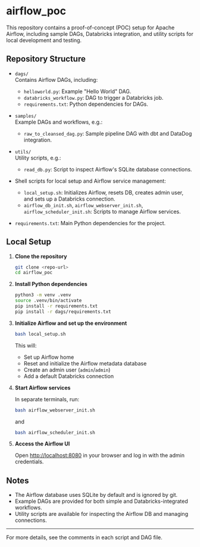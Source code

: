 # airflow_poc

This repository contains a proof-of-concept (POC) setup for Apache Airflow, including sample DAGs, Databricks integration, and utility scripts for local development and testing.

## Repository Structure

- `dags/`  
  Contains Airflow DAGs, including:
  - `helloworld.py`: Example "Hello World" DAG.
  - `databricks_workflow.py`: DAG to trigger a Databricks job.
  - `requirements.txt`: Python dependencies for DAGs.

- `samples/`  
  Example DAGs and workflows, e.g.:
  - `raw_to_cleansed_dag.py`: Sample pipeline DAG with dbt and DataDog integration.

- `utils/`  
  Utility scripts, e.g.:
  - `read_db.py`: Script to inspect Airflow's SQLite database connections.

- Shell scripts for local setup and Airflow service management:
  - `local_setup.sh`: Initializes Airflow, resets DB, creates admin user, and sets up a Databricks connection.
  - `airflow_db_init.sh`, `airflow_webserver_init.sh`, `airflow_scheduler_init.sh`: Scripts to manage Airflow services.

- `requirements.txt`: Main Python dependencies for the project.

## Local Setup

1. **Clone the repository**
    ```sh
    git clone <repo-url>
    cd airflow_poc
    ```

2. **Install Python dependencies**
    ```sh
    python3 -m venv .venv
    source .venv/bin/activate
    pip install -r requirements.txt
    pip install -r dags/requirements.txt
    ```

3. **Initialize Airflow and set up the environment**
    ```sh
    bash local_setup.sh
    ```

    This will:
    - Set up Airflow home
    - Reset and initialize the Airflow metadata database
    - Create an admin user (`admin`/`admin`)
    - Add a default Databricks connection

4. **Start Airflow services**

    In separate terminals, run:
    ```sh
    bash airflow_webserver_init.sh
    ```
    and
    ```sh
    bash airflow_scheduler_init.sh
    ```

5. **Access the Airflow UI**

    Open [http://localhost:8080](http://localhost:8080) in your browser and log in with the admin credentials.

## Notes

- The Airflow database uses SQLite by default and is ignored by git.
- Example DAGs are provided for both simple and Databricks-integrated workflows.
- Utility scripts are available for inspecting the Airflow DB and managing connections.

---
For more details, see the comments in each script and DAG file.
